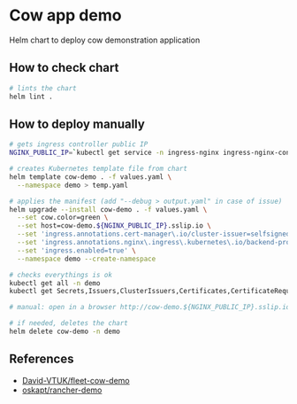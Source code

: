 # Cow app demo

Helm chart to deploy cow demonstration application

## How to check chart

```bash
# lints the chart
helm lint .
```

## How to deploy manually

```bash
# gets ingress controller public IP
NGINX_PUBLIC_IP=`kubectl get service -n ingress-nginx ingress-nginx-controller --output jsonpath='{.status.loadBalancer.ingress[0].ip}'`

# creates Kubernetes template file from chart
helm template cow-demo . -f values.yaml \
  --namespace demo > temp.yaml

# applies the manifest (add "--debug > output.yaml" in case of issue)
helm upgrade --install cow-demo . -f values.yaml \
  --set cow.color=green \
  --set host=cow-demo.${NGINX_PUBLIC_IP}.sslip.io \
  --set 'ingress.annotations.cert-manager\.io/cluster-issuer=selfsigned-cluster-issuer' \
  --set 'ingress.annotations.nginx\.ingress\.kubernetes\.io/backend-protocol="HTTPS"' \
  --set 'ingress.enabled=true' \
  --namespace demo --create-namespace

# checks everythings is ok
kubectl get all -n demo
kubectl get Secrets,Issuers,ClusterIssuers,Certificates,CertificateRequests,Orders,Challenges -n demo

# manual: open in a browser http://cow-demo.${NGINX_PUBLIC_IP}.sslip.io

# if needed, deletes the chart
helm delete cow-demo -n demo
```

## References

* [David-VTUK/fleet-cow-demo](https://github.com/David-VTUK/fleet-cow-demo)
* [oskapt/rancher-demo](https://github.com/oskapt/rancher-demo)
